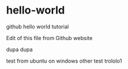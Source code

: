 # hello-world
github hello world tutorial

Edit of this file from Github website


dupa dupa

test from ubuntu on windows
other test
trololo1
